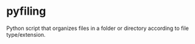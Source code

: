# pyfiling
Python script that organizes files in a folder or directory according to file type/extension.
